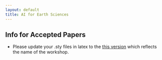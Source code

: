```yaml
---
layout: default
title: AI for Earth Sciences
--- 
```



## Info for Accepted Papers

* Please update your .sty files in latex to the [this version](https://raw.githubusercontent.com/ai4earthscience/neurips-2020-workshop/master/misc/neurips_2020.sty) which reflects the name of the workshop. 

